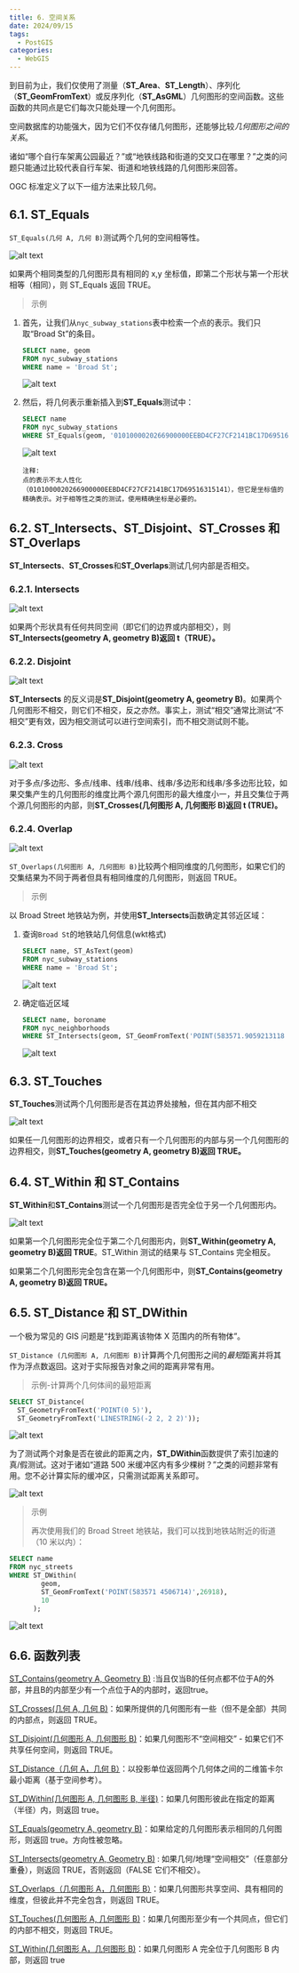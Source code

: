 ```yaml
---
title: 6. 空间关系
date: 2024/09/15
tags:
  - PostGIS
categories:
  - WebGIS
---
```


到目前为止，我们仅使用了测量（**ST_Area**、**ST_Length**）、序列化（**ST_GeomFromText**）或反序列化（**ST_AsGML**）几何图形的空间函数。这些函数的共同点是它们每次只能处理一个几何图形。

空间数据库的功能强大，因为它们不仅存储几何图形，还能够比较*几何图形之间的关系*。

诸如“哪个自行车架离公园最近？”或“地铁线路和街道的交叉口在哪里？”之类的问题只能通过比较代表自行车架、街道和地铁线路的几何图形来回答。

OGC 标准定义了以下一组方法来比较几何。

## 6.1. ST_Equals

`ST_Equals(几何 A, 几何 B)`测试两个几何的空间相等性。

![alt text](./images/6/image1.png)

如果两个相同类型的几何图形具有相同的 x,y 坐标值，即第二个形状与第一个形状相等（相同），则 ST_Equals 返回 TRUE。

> 示例

1. 首先，让我们从`nyc_subway_stations`表中检索一个点的表示。我们只取“Broad St”的条目。

   ```sql
   SELECT name, geom
   FROM nyc_subway_stations
   WHERE name = 'Broad St';
   ```

   ![alt text](./images/6/image2.png)

2. 然后，将几何表示重新插入到**ST_Equals**测试中：

   ```sql
   SELECT name
   FROM nyc_subway_stations
   WHERE ST_Equals(geom, '0101000020266900000EEBD4CF27CF2141BC17D69516315141');
   ```

   ![alt text](./images/6/image3.png)

   ```text
   注释:
   点的表示不太人性化（0101000020266900000EEBD4CF27CF2141BC17D69516315141），但它是坐标值的精确表示。对于相等性之类的测试，使用精确坐标是必要的。
   ```

## 6.2. ST_Intersects、ST_Disjoint、ST_Crosses 和 ST_Overlaps

**ST_Intersects**、**ST_Crosses**和**ST_Overlaps**测试几何内部是否相交。

### 6.2.1. Intersects

![alt text](./images/6/image4.png)

如果两个形状具有任何共同空间（即它们的边界或内部相交），则**ST_Intersects(geometry A, geometry B)返回 t（TRUE）。**

### 6.2.2. **Disjoint**

![alt text](./images/6/image5.png)

**ST_Intersects** 的反义词是**ST_Disjoint(geometry A, geometry B)**。如果两个几何图形不相交，则它们不相交，反之亦然。事实上，测试“相交”通常比测试“不相交”更有效，因为相交测试可以进行空间索引，而不相交测试则不能。

### 6.2.3. Cross

![alt text](./images/6/image6.png)

对于多点/多边形、多点/线串、线串/线串、线串/多边形和线串/多多边形比较，如果交集产生的几何图形的维度比两个源几何图形的最大维度小一，并且交集位于两个源几何图形的内部，则**ST_Crosses(几何图形 A, 几何图形 B)返回 t (TRUE)。**

### 6.2.4. Overlap

![alt text](./images/6/image7.png)

`ST_Overlaps(几何图形 A, 几何图形 B)`比较两个相同维度的几何图形，如果它们的交集结果为不同于两者但具有相同维度的几何图形，则返回 TRUE。

> 示例

以 Broad Street 地铁站为例，并使用**ST_Intersects**函数确定其邻近区域：

1. 查询`Broad St`的地铁站几何信息(wkt格式)

   ```sql
   SELECT name, ST_AsText(geom)
   FROM nyc_subway_stations
   WHERE name = 'Broad St';
   ```

   
   ![alt text](./images/6/image8.png)

2. 确定临近区域

   ```sql
   SELECT name, boroname
   FROM nyc_neighborhoods
   WHERE ST_Intersects(geom, ST_GeomFromText('POINT(583571.9059213118 4506714.341192182)',26918));
   ```

   
   ![alt text](./images/6/image9.png)

## 6.3. ST_Touches

**ST_Touches**测试两个几何图形是否在其边界处接触，但在其内部不相交

![alt text](./images/6/image10.png)

如果任一几何图形的边界相交，或者只有一个几何图形的内部与另一个几何图形的边界相交，则**ST_Touches(geometry A, geometry B)返回 TRUE。**

## 6.4. ST_Within 和 ST_Contains

**ST_Within**和**ST_Contains**测试一个几何图形是否完全位于另一个几何图形内。

![alt text](./images/6/image11.png)

如果第一个几何图形完全位于第二个几何图形内，则**ST_Within(geometry A, geometry B)返回 TRUE**。ST_Within 测试的结果与 ST_Contains 完全相反。

如果第二个几何图形完全包含在第一个几何图形中，则**ST_Contains(geometry  A, geometry B)返回 TRUE。**

## 6.5. ST_Distance 和 ST_DWithin

一个极为常见的 GIS 问题是“找到距离该物体 X 范围内的所有物体”。

`ST_Distance (几何图形 A, 几何图形 B)`计算两个几何图形之间的*最短*距离并将其作为浮点数返回。这对于实际报告对象之间的距离非常有用。

> 示例-计算两个几何体间的最短距离

```sql
SELECT ST_Distance(
  ST_GeometryFromText('POINT(0 5)'),
  ST_GeometryFromText('LINESTRING(-2 2, 2 2)'));
```

![alt text](./images/6/image12.png)

为了测试两个对象是否在彼此的距离之内，**ST_DWithin**函数提供了索引加速的真/假测试。这对于诸如“道路 500 米缓冲区内有多少棵树？”之类的问题非常有用。您不必计算实际的缓冲区，只需测试距离关系即可。

![alt text](./images/6/image13.png)

> 示例
>
> 再次使用我们的 Broad Street 地铁站，我们可以找到地铁站附近的街道（10 米以内）：

```sql
SELECT name
FROM nyc_streets
WHERE ST_DWithin(
        geom,
        ST_GeomFromText('POINT(583571 4506714)',26918),
        10
      );
```

![alt text](./images/6/image14.png)

## 6.6. 函数列表

[ST_Contains(geometry A, Geometry B)](http://postgis.net/docs/ST_Contains.html) :当且仅当B的任何点都不位于A的外部，并且B的内部至少有一个点位于A的内部时，返回true。

[ST_Crosses(几何 A, 几何 B)](http://postgis.net/docs/ST_Crosses.html)：如果所提供的几何图形有一些（但不是全部）共同的内部点，则返回 TRUE。

[ST_Disjoint(几何图形 A, 几何图形 B)](http://postgis.net/docs/ST_Disjoint.html)：如果几何图形不“空间相交” - 如果它们不共享任何空间，则返回 TRUE。

[ST_Distance（几何 A，几何 B）](http://postgis.net/docs/ST_Distance.html)：以投影单位返回两个几何体之间的二维笛卡尔最小距离（基于空间参考）。

[ST_DWithin(几何图形 A, 几何图形 B, 半径)](http://postgis.net/docs/ST_DWithin.html)：如果几何图形彼此在指定的距离（半径）内，则返回 true。

[ST_Equals(geometry A, geometry B)](http://postgis.net/docs/ST_Equals.html)：如果给定的几何图形表示相同的几何图形，则返回 true。方向性被忽略。

[ST_Intersects(geometry A, Geometry B)](http://postgis.net/docs/ST_Intersects.html) : 如果几何/地理“空间相交”（任意部分重叠），则返回 TRUE，否则返回（FALSE 它们不相交）。

[ST_Overlaps（几何图形 A，几何图形 B）](http://postgis.net/docs/ST_Overlaps.html)：如果几何图形共享空间、具有相同的维度，但彼此并不完全包含，则返回 TRUE。

[ST_Touches(几何图形 A, 几何图形 B)](http://postgis.net/docs/ST_Touches.html)：如果几何图形至少有一个共同点，但它们的内部不相交，则返回 TRUE。

[ST_Within(几何图形 A，几何图形 B)](http://postgis.net/docs/ST_Within.html)：如果几何图形 A 完全位于几何图形 B 内部，则返回 true